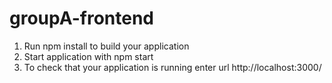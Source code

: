 # groupA-frontend

1. Run npm install to build your application
2. Start application with npm start
3. To check that your application is running enter url http://localhost:3000/
